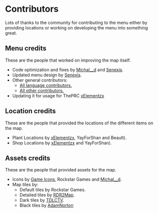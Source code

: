 # Contributors
Lots of thanks to the community for contributing to the menu either by providing locations or working on developing the menu into something great.

## Menu credits
These are the people that worked on improving the map itself.

- Code optimization and fixes by [Michal__d](https://github.com/MichalD96) and [Senexis](https://github.com/Senexis).
- Updated menu design by [Senexis](https://github.com/Senexis).
- Other general contributors:
    * [All language contributors.](https://github.com/jeanropke/RDOMap/blob/master/langs/README.md)
    * [All other contributors.](https://github.com/jeanropke/RDOMap/graphs/contributors)
- Updating it for usage for ThePRC [xElementzx](https://github.com/xElementzx)

## Location credits
These are the people that provided the locations of the different items on the map.

- Plant Locations by [xElementzx](https://github.com/xElementzx), YayForShan and Beault).
- Shop Locations by [xElementzx](https://github.com/xElementzx) and YayForShan).

## Assets credits
These are the people that provided assets for the map.

- Icons by [Game Icons](https://game-icons.net/), Rockstar Games and [Michal__d](https://github.com/MichalD96).
- Map tiles by:
    * Default tiles by Rockstar Games.
    * Detailed tiles by [RDR2Map](https://rdr2map.com/).
    * Dark tiles by [TDLCTV](https://github.com/TDLCTV).
    * Black tiles by [AdamNorton](https://github.com/AdamNortonUK)
